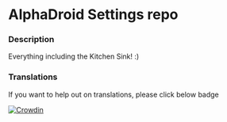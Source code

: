 # AlphaDroid Settings repo #

### Description ###
Everything including the Kitchen Sink! :)

### Translations ###
If you want to help out on translations, please click below badge

[![Crowdin](https://d322cqt584bo4o.cloudfront.net/crdroid-translation/localized.svg)](https://crowdin.com/project/alphadroid_alphasettings)
